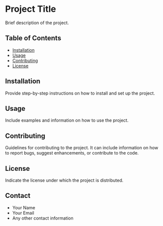 # Project Title

Brief description of the project.

## Table of Contents

- [Installation](#installation)
- [Usage](#usage)
- [Contributing](#contributing)
- [License](#license)

## Installation

Provide step-by-step instructions on how to install and set up the project.

## Usage

Include examples and information on how to use the project.

## Contributing

Guidelines for contributing to the project. It can include information on how to report bugs, suggest enhancements, or contribute to the code.

## License

Indicate the license under which the project is distributed.

## Contact

- Your Name
- Your Email
- Any other contact information

